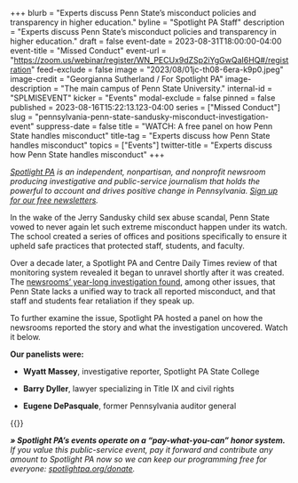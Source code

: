 +++
blurb = "Experts discuss Penn State’s misconduct policies and transparency in higher education."
byline = "Spotlight PA Staff"
description = "Experts discuss Penn State’s misconduct policies and transparency in higher education."
draft = false
event-date = 2023-08-31T18:00:00-04:00
event-title = "Missed Conduct"
event-url = "https://zoom.us/webinar/register/WN_PECUx9dZSp2iYgGwQaI6HQ#/registration"
feed-exclude = false
image = "2023/08/01jc-th08-6era-k9p0.jpeg"
image-credit = "Georgianna Sutherland / For Spotlight PA"
image-description = "The main campus of Penn State University."
internal-id = "SPLMISEVENT"
kicker = "Events"
modal-exclude = false
pinned = false
published = 2023-08-16T15:22:13.123-04:00
series = ["Missed Conduct"]
slug = "pennsylvania-penn-state-sandusky-misconduct-investigation-event"
suppress-date = false
title = "WATCH: A free panel on how Penn State handles misconduct"
title-tag = "Experts discuss how Penn State handles misconduct"
topics = ["Events"]
twitter-title = "Experts discuss how Penn State handles misconduct"
+++

<a href="https://www.spotlightpa.org/"><em>Spotlight PA</em></a><em> is an independent, nonpartisan, and nonprofit newsroom producing investigative and public-service journalism that holds the powerful to account and drives positive change in Pennsylvania. </em><a href="https://www.spotlightpa.org/newsletters"><em>Sign up for our free newsletters</em></a><em>.</em>

In the wake of the Jerry Sandusky child sex abuse scandal, Penn State vowed to never again let such extreme misconduct happen under its watch. The school created a series of offices and positions specifically to ensure it upheld safe practices that protected staff, students, and faculty.

Over a decade later, a Spotlight PA and Centre Daily Times review of that monitoring system revealed it began to unravel shortly after it was created. The <a href="https://www.spotlightpa.org/statecollege/2023/07/penn-state-sandusky-accountability-transparency-misconduct-retaliation/">newsrooms’ year-long investigation found</a>, among other issues, that Penn State lacks a unified way to track all reported misconduct, and that staff and students fear retaliation if they speak up.

To further examine the issue, Spotlight PA hosted a panel on how the newsrooms reported the story and what the investigation uncovered. Watch it below.

<strong>Our panelists were:</strong>

- <strong>Wyatt Massey</strong>, investigative reporter, Spotlight PA State College

- <strong>Barry Dyller</strong>, lawyer specializing in Title IX and civil rights

- <strong>Eugene DePasquale</strong>, former Pennsylvania auditor general

{{<youtube id="LKeSb2TJeyk" loading="lazy">}}

<strong><em>» Spotlight PA’s events operate on a “pay-what-you-can” honor system.</em></strong><em> If you value this public-service event, pay it forward and contribute any amount to Spotlight PA now so we can keep our programming free for everyone: </em><a href="http://spotlightpa.org/donate"><em>spotlightpa.org/donate</em></a><em>.</em>

